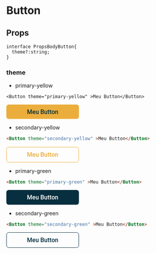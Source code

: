 # Button

## Props

```tsx
interface PropsBodyButton{
  theme?:string;
}
```

### theme

- primary-yellow

```tsx
<Button theme="primary-yellow" >Meu Button</Button>
```

<button style="display: flex;align-items: center;justify-content: center;align-self:center;margin:0;width:12rem; padding:0.6rem;border-radius:0.4rem; border:0; cursor: pointer;font:500 1rem Roboto;background:#Ebae3c;color:#072F3F;outline:0;">Meu Button</button>



- secondary-yellow

```html
<Button theme="secondary-yellow" >Meu Button</Button>
```

<button style="display: flex;align-items: center;justify-content: center;align-self:center;margin:0;width:12rem; padding:0.6rem;border-radius:0.4rem; border:0; cursor: pointer;font:500 1rem Roboto;background:transparent;color:#Ebae3c;border: 1.5px solid #Ebae3c;outline:0;">Meu Button</button>



- primary-green

```html
<Button theme="primary-green" >Meu Button</Button>
```

<button style="display: flex;align-items: center;justify-content: center;align-self:center;margin:0;width:12rem; padding:0.6rem;border-radius:0.4rem; border:0; cursor: pointer;font:500 1rem Roboto;background:#072F3F;color:white;outline:0;">Meu Button</button>



- secondary-green

```html
<Button theme="secondary-green" >Meu Button</Button>
```

<button style="display: flex;align-items: center;justify-content: center;align-self:center;margin:0;width:12rem; padding:0.6rem;border-radius:0.4rem; border:0; cursor: pointer;font:500 1rem Roboto;background:transparent;color:#072F3F;border: 1.5px solid #072F3F;outline:0;">Meu Button</button>







